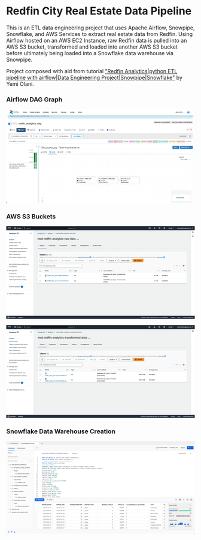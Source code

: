 # Redfin City Real Estate Data Pipeline

This is an ETL data engineering project that uses Apache Airflow, Snowpipe, Snowflake, and AWS Services to extract real estate data from Redfin.
Using Airflow hosted on an AWS EC2 Instance, raw Redfin data is pulled into an AWS S3 bucket, transformed and loaded into another AWS S3 bucket before ultimately being loaded into a Snowflake data warehouse via Snowpipe.

Project composed with aid from tutorial ["Redfin Analytics|python ETL pipeline with airflow|Data Engineering Project|Snowpipe|Snowflake"](https://www.youtube.com/watch?v=NWZrBEnJ6Us) by Yemi Olani.

### Airflow DAG Graph

![airflow_dags](assets/redfin_airflow_dags.png)

### AWS S3 Buckets

![aws_s3_bucket_1](assets/redfin_s3_bucket_raw.png)

![aws_s3_bucket_2](assets/redfin_s3_bucket_transformed.png)

### Snowflake Data Warehouse Creation

![snowflake](assets/redfin_snowflake.png)

